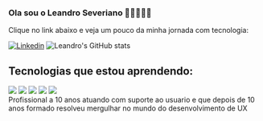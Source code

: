 
### Ola sou o Leandro Severiano 🙋🏻‍♂️👋🏻
Clique no link abaixo e veja um pouco da minha jornada com tecnologia:

[![Linkedin](https://img.shields.io/badge/LinkedIn-0077B5?style=for-the-badge&logo=linkedin&logoColor=white)](https://www.linkedin.com/in/leandroseveriano/)
![Leandro's GitHub stats](https://github-readme-stats.vercel.app/api?username=oleandroseveriano&show_icons=true&theme=transparent)

## Tecnologias que estou aprendendo:

<div style="display: inline_block">
<img align="center alt="html5" src=" https://img.shields.io/badge/GIT-E44C30?style=for-the-badge&logo=git&logoColor=white"/>
<img align="center alt="html5" src="https://img.shields.io/badge/CSS-239120?&style=for-the-badge&logo=css3&logoColor=white"/>
<img align="center alt="html5" src="https://img.shields.io/badge/HTML5-E34F26?style=for-the-badge&logo=html5&logoColor=white"/>
<img align="center alt="html5" src="https://img.shields.io/badge/JavaScript-323330?style=for-the-badge&logo=javascript&logoColor=F7DF1E"/>
<img align="center alt="html5" src="https://img.shields.io/badge/Visual_Studio-5C2D91?style=for-the-badge&logo=visual%20studio&logoColor=white"/>
<br>
Profissional a 10 anos atuando com suporte ao usuario e que depois de 10 anos formado resolveu mergulhar no mundo do desenvolvimento de UX 
